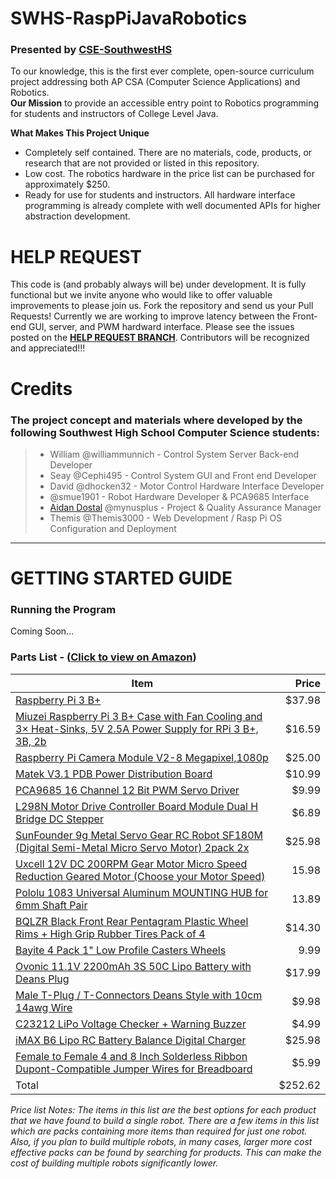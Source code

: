 # SWHS-RaspPiJavaRobotics

### Presented by [CSE-SouthwestHS](https://github.com/CSE-SouthwestHS)

To our knowledge, this is the first ever complete, open-source curriculum project addressing both AP CSA (Computer Science Applications) and Robotics.  
**Our Mission** to provide an accessible entry point to Robotics programming for students and instructors of College Level Java.

**What Makes This Project Unique**
- Completely self contained.  There are no materials, code, products, or research that are not provided or listed in this repository.
- Low cost.  The robotics hardware in the price list can be purchased for approximately $250.
- Ready for use for students and instructors.  All hardware interface programming is already complete with well documented APIs for higher abstraction development.

# HELP REQUEST
This code is (and probably always will be) under development.  It is fully functional but we invite anyone who would like to offer valuable improvements to please join us.  Fork the repository and send us your Pull Requests!
Currently we are working to improve latency between the Front-end GUI, server, and PWM hardward interface.  Please see the issues posted on the
**[HELP REQUEST BRANCH](https://github.com/CSE-SouthwestHS/SWHS-RaspPiJavaRobotics/blob/HelpRequestWebsocket/README.md)**.
Contributors will be recognized and appreciated!!!

# Credits
### The project concept and materials where developed by the following Southwest High School Computer Science students:

>- William @williammunnich - Control System Server Back-end Developer
>- Seay @Cephi495 - Control System GUI and Front end Developer
>- David @dhocken32 - Motor Control Hardware Interface Developer
>- @smue1901 - Robot Hardware Developer & PCA9685 Interface
>- [Aidan Dostal](http://dostal.tech/) @mynusplus - Project & Quality Assurance Manager
>- Themis @Themis3000 - Web Development / Rasp Pi OS Configuration and Deployment

____________________________________________________________________________

# GETTING STARTED GUIDE
### Running the Program
Coming Soon...

### Parts List - ([Click to view on Amazon](http://a.co/cpzM4p2))

Item | Price
-----|------:
[Raspberry Pi 3 B+](https://www.amazon.com/ELEMENT-Element14-Raspberry-Pi-Motherboard/dp/B07BDR5PDW/ref=sr_1_3?s=electronics&ie=UTF8&qid=1547473528&sr=1-3&keywords=raspberry+pi+3B%2B)|$37.98
[Miuzei Raspberry Pi 3 B+ Case with Fan Cooling and 3× Heat-Sinks, 5V 2.5A Power Supply for RPi 3 B+, 3B, 2b](https://www.amazon.com/dp/B07BTHNW9W/?ref=idea_lv_dp_ov_d)|$16.59
[Raspberry Pi Camera Module V2-8 Megapixel,1080p](https://www.amazon.com/Raspberry-Pi-Camera-Module-Megapixel/dp/B01ER2SKFS/ref=sr_1_3?ie=UTF8&qid=1547474475&sr=8-3&keywords=Raspberry+Pi+Camera+Board+v2)|$25.00
[Matek V3.1 PDB Power Distribution Board](https://www.amazon.com/Matek-Power-Distribution-Multicopter-Quadcopter/dp/B071CFKFY1/ref=sr_1_6?ie=UTF8&qid=1540928993&sr=8-6&keywords=power+distribution+board)|$10.99
[PCA9685 16 Channel 12 Bit PWM Servo Driver](https://www.amazon.com/gp/product/B014KTSMLA/ref=ppx_yo_dt_b_asin_title_o06_s00?ie=UTF8&psc=1)|$9.99
[L298N Motor Drive Controller Board Module Dual H Bridge DC Stepper](https://www.amazon.com/Qunqi-Controller-Module-Stepper-Arduino/dp/B014KMHSW6/ref=sr_1_3?keywords=L298N+Motor+Driver+Controller&qid=1558735297&s=gateway&sr=8-3)|$6.89
[SunFounder 9g Metal Servo Gear RC Robot SF180M (Digital Semi-Metal Micro Servo Motor) 2pack  2x](https://www.amazon.com/SunFounder-Digital-Helicopter-Fix-Wing-Airplane/dp/B078Y312YP/ref=sr_1_7?ie=UTF8&qid=1540157831&sr=8-7&keywords=servo%2Bfor&th=1)|$25.98
[Uxcell 12V DC 200RPM Gear Motor Micro Speed Reduction Geared Motor (Choose your Motor Speed)](https://www.amazon.com/uxcell-550RPM-Electric-Reduction-Centric/dp/B01KTXRB90/ref=sr_1_12?crid=64JD3K7GT3Z1&keywords=geared%2Bdc%2Bmotor&qid=1549919794&s=gateway&sprefix=geared%2Bdc%2B%2Caps%2C190&sr=8-12&th=1)|15.98
[Pololu 1083 Universal Aluminum MOUNTING HUB for 6mm Shaft Pair](https://www.amazon.com/gp/product/B00B887FX8/ref=ppx_yo_dt_b_asin_title_o03_s01?ie=UTF8&psc=1)|13.89
[BQLZR Black Front Rear Pentagram Plastic Wheel Rims + High Grip Rubber Tires Pack of 4](https://www.amazon.com/BQLZR-Black-Pentagram-Plastic-Rubber/dp/B00ID51M9W/ref=sr_1_3?ie=UTF8&qid=1540165190&sr=8-3&keywords=rc+car+wheel)|$14.30
[Bayite 4 Pack 1" Low Profile Casters Wheels](https://www.amazon.com/gp/product/B071GTK6NZ/ref=ppx_yo_dt_b_asin_title_o03_s01?ie=UTF8&psc=1)|9.99
[Ovonic 11.1V 2200mAh 3S 50C Lipo Battery with Deans Plug](https://www.amazon.com/2200mAh-Airplane-Quadcopter-Helicopter-Multi-Motor/dp/B077P73SDS/ref=sr_1_1_sspa?ie=UTF8&qid=1547240425&sr=8-1-spons&keywords=3s+2200mah&psc=1)|$17.99
[Male T-Plug / T-Connectors Deans Style with 10cm 14awg Wire](https://www.amazon.com/T-Plug-T-Connectors-Deans-Style-BDHI-28/dp/B07MDGT5C1/ref=sr_1_3?keywords=T-Plug+Deans+Male&qid=1558733399&s=gateway&sr=8-3)|$9.98
[C23212 LiPo Voltage Checker + Warning Buzzer ](https://www.amazon.com/RioRand-Hop-ups-C23212-Voltage-Checker/dp/B003Y6E6IE/ref=pd_sbs_21_4/136-1253198-7157437?_encoding=UTF8&pd_rd_i=B003Y6E6IE&pd_rd_r=e6c9a38f-7e6d-11e9-8ec8-f37f2ab7fd5a&pd_rd_w=2tDjT&pd_rd_wg=lZN8q&pf_rd_p=588939de-d3f8-42f1-a3d8-d556eae5797d&pf_rd_r=AAZPFMYKHB1214F0W4Z5&psc=1&refRID=AAZPFMYKHB1214F0W4Z5)|$4.99
[iMAX B6 Lipo RC Battery Balance Digital Charger](https://www.amazon.com/Battery-Balance-Digital-Charger-Discharger/dp/B07P3J4656/ref=sr_1_3?keywords=iMAX+B6+Lipo&qid=1558734141&s=gateway&sr=8-3)|$25.98
[Female to Female 4 and 8 Inch Solderless Ribbon Dupont-Compatible Jumper Wires for Breadboard](https://www.amazon.com/GenBasic-Solderless-Dupont-Compatible-Breadboard-Prototyping/dp/B01L5ULRUA/ref=sr_1_3?keywords=Breadboard+Jumper+Wire+female+to+female&qid=1558736832&s=gateway&sr=8-3)|$5.99
Total|$252.62

*Price list Notes:
The items in this list are the best options for each product that we have found to build a single robot.  There are a few items in this list which are packs containing more items than required for just one robot.  Also, if you plan to build multiple robots, in many cases, larger more cost effective packs can be found by searching for products.  This can make the cost of building multiple robots significantly lower.*